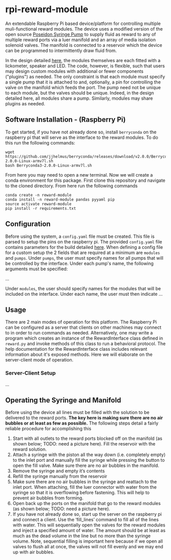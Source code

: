 # rpi-reward-module
An extendable Raspberry Pi based device/platform for controlling multiple muli-functional reward modules. The device uses a modified version of the open source [Poseidon Syringe Pump](https://pachterlab.github.io/poseidon/) to supply fluid as reward to any of multiple reward ports via a luer manifold and an array of media isolation solenoid valves. The manifold is connected to a reservoir which the device can be programmed to intermittently draw fluid from. 

In the design detailed [here](), the modules themselves are each fitted with a lickometer, speaker and LED. The code, however, is flexible, such that users may design custom modules with additional or fewer components ("plugins") as needed. The only constraint is that each module must specify a single pump that it is attached to and, optionally, a pin for controlling the valve on the manifold which feeds the port. The pump need not be unique to each module, but the valves should be unique. Indeed, in the design detailed here, all modules share a pump. Similarly, modules may share plugins as needed.


## Software Installation - (Raspberry Pi)
To get started, if you have not already done so, install `berryconda` on the raspberry pi that will serve as the interface to the reward modules. To do this run the following commands:

```
wget https://github.com/jjhelmus/berryconda/releases/download/v2.0.0/Berryconda3-2.0.0-Linux-armv7l.sh
bash Berryconda3-2.0.0-Linux-armv7l.sh
```

From here you may need to open a new terminal. Now we will create a conda environment for this package. First clone this repository and navigate to the cloned directory. From here run the following commands

```
conda create -n reward-module
conda install -n reward-module pandas pyyaml pip
source activate reward-module
pip install -r requirements.txt
```

## Configuration
Before using the system, a `config.yaml` file must be created. This file is parsed to setup the pins on the raspberry pi. The provided `config.yaml` file contains parameters for the build detailed [here](). When defining a config file for a custom setup the 2 fields that are required at a minimum are `modules` and `pumps`. Under `pumps`, the user must specify names for all pumps that will be controlled by the interface. Under each pump's name, the following arguments must be specified:

...

 Under `modules`, the user should specify names for the modules that will be included on the interface. Under each name, the user must then indicate ...

## Usage
There are 2 main modes of operation for this platform. The Raspberry Pi can be configured as a server that clients on other machines may connect to in order to run commands as needed. Alternatively, one may write a program which creates an instance of the RewardInterface class defined in `reward.py` and invoke methods of this class to run a behavioral protocol. The help documentation for the RewardInterface class includes relevant information about it's exposed methods. Here we will elaborate on the server-client mode of operation.

### Server-Client Setup
...


## Operating the Syringe and Manifold
Before using the device all lines must be filled with the solution to be delivered to the reward ports. **The key here is making sure there are no air bubbles or at least as few as possible.** The following steps detail a fairly reliable procedure for accomplishing this

1. Start with all outlets to the reward ports blocked off on the manifold (as shown below; TODO: need a picture here). Fill the reservoir with the reward solution. 
2. Attach a syringe with the piston all the way down (i.e. completely empty) to the inlet port  and manually fill the syringe while pressing the button to open the fill valve. Make sure there are no air bubbles in the manifold.
3. Remove the syringe and empty it’s contents 
4. Refill the syringe manually from the reservoir
5. Make sure there are no air bubbles in the syringe and reattach to the inlet port. When attaching, fill the luer connector with water from the syringe so that it is overflowing before fastening. This will help to prevent air bubbles from forming.
6. Open back up the ports on the manifold that go to the reward modules (as shown below; TODO: need a picture here).
7. If you have not already done so, start up the server on the raspberry pi and connect a client. Use the ‘fill_lines’ command to fill all of the lines with water. This will sequentially open the valves for the reward modules and inject a specified amount of water. The amount should be at least as much as the dead volume in the line but no more than the syringe volume. Note, sequential filling is important here because if we open all valves to flush all at once, the valves will not  fill evenly and we may end up with air bubbles.
